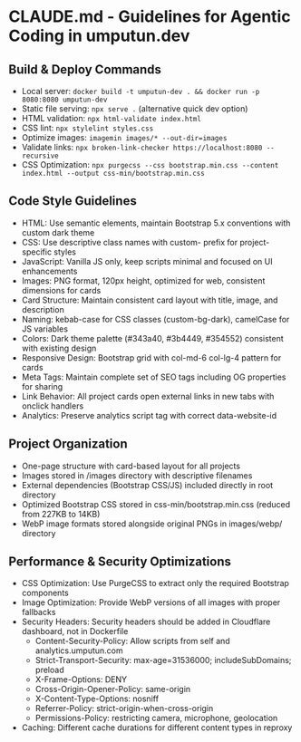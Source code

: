 # CLAUDE.md - Guidelines for Agentic Coding in umputun.dev

## Build & Deploy Commands
- Local server: `docker build -t umputun-dev . && docker run -p 8080:8080 umputun-dev`
- Static file serving: `npx serve .` (alternative quick dev option)
- HTML validation: `npx html-validate index.html`
- CSS lint: `npx stylelint styles.css`
- Optimize images: `imagemin images/* --out-dir=images`
- Validate links: `npx broken-link-checker https://localhost:8080 --recursive`
- CSS Optimization: `npx purgecss --css bootstrap.min.css --content index.html --output css-min/bootstrap.min.css`

## Code Style Guidelines
- HTML: Use semantic elements, maintain Bootstrap 5.x conventions with custom dark theme
- CSS: Use descriptive class names with custom- prefix for project-specific styles
- JavaScript: Vanilla JS only, keep scripts minimal and focused on UI enhancements
- Images: PNG format, 120px height, optimized for web, consistent dimensions for cards
- Card Structure: Maintain consistent card layout with title, image, and description
- Naming: kebab-case for CSS classes (custom-bg-dark), camelCase for JS variables
- Colors: Dark theme palette (#343a40, #3b4449, #354552) consistent with existing design
- Responsive Design: Bootstrap grid with col-md-6 col-lg-4 pattern for cards
- Meta Tags: Maintain complete set of SEO tags including OG properties for sharing
- Link Behavior: All project cards open external links in new tabs with onclick handlers
- Analytics: Preserve analytics script tag with correct data-website-id

## Project Organization
- One-page structure with card-based layout for all projects
- Images stored in /images directory with descriptive filenames
- External dependencies (Bootstrap CSS/JS) included directly in root directory
- Optimized Bootstrap CSS stored in css-min/bootstrap.min.css (reduced from 227KB to 14KB)
- WebP image formats stored alongside original PNGs in images/webp/ directory

## Performance & Security Optimizations
- CSS Optimization: Use PurgeCSS to extract only the required Bootstrap components
- Image Optimization: Provide WebP versions of all images with proper <picture> fallbacks
- Security Headers: Security headers should be added in Cloudflare dashboard, not in Dockerfile
  - Content-Security-Policy: Allow scripts from self and analytics.umputun.com
  - Strict-Transport-Security: max-age=31536000; includeSubDomains; preload
  - X-Frame-Options: DENY
  - Cross-Origin-Opener-Policy: same-origin
  - X-Content-Type-Options: nosniff
  - Referrer-Policy: strict-origin-when-cross-origin
  - Permissions-Policy: restricting camera, microphone, geolocation
- Caching: Different cache durations for different content types in reproxy